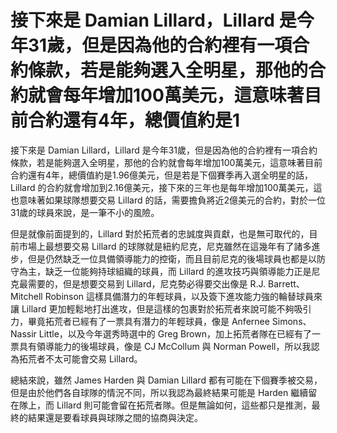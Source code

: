 #  接下來是 Damian Lillard，Lillard 是今年31歲，但是因為他的合約裡有一項合約條款，若是能夠選入全明星，那他的合約就會每年增加100萬美元，這意味著目前合約還有4年，總價值約是1 
  接下來是 Damian Lillard，Lillard 是今年31歲，但是因為他的合約裡有一項合約條款，若是能夠選入全明星，那他的合約就會每年增加100萬美元，這意味著目前合約還有4年，總價值約是1.96億美元，但是若是下個賽季再入選全明星的話，Lillard 的合約就會增加到2.16億美元，接下來的三年也是每年增加100萬美元，這也意味著如果球隊想要交易 Lillard 的話，需要擔負將近2億美元的合約，對於一位31歲的球員來說，是一筆不小的風險。

 但是就像前面提到的，Lillard 對於拓荒者的忠誠度與貢獻，也是無可取代的，目前市場上最想要交易 Lillard 的球隊就是紐約尼克，尼克雖然在這幾年有了諸多進步，但是仍然缺乏一位具備領導能力的控衛，而且目前尼克的後場球員也都是以防守為主，缺乏一位能夠持球組織的球員，而 Lillard 的進攻技巧與領導能力正是尼克最需要的，但是想要交易到 Lillard，尼克勢必得要交出像是 R.J. Barrett、Mitchell Robinson 這樣具備潛力的年輕球員，以及簽下進攻能力強的輪替球員來讓 Lillard 更加輕鬆地打出進攻，但是這樣的包裹對於拓荒者來說可能不夠吸引力，畢竟拓荒者已經有了一票具有潛力的年輕球員，像是 Anfernee Simons、Nassir Little，以及今年選秀時選中的 Greg Brown，加上拓荒者隊在已經有了一票具有領導能力的後場球員，像是 CJ McCollum 與 Norman Powell，所以我認為拓荒者不太可能會交易 Lillard。

 總結來說，雖然 James Harden 與 Damian Lillard 都有可能在下個賽季被交易，但是由於他們各自球隊的情況不同，所以我認為最終結果可能是 Harden 繼續留在隊上，而 Lillard 則可能會留在拓荒者隊。但是無論如何，這些都只是推測，最終的結果還是要看球員與球隊之間的協商與決定。